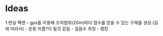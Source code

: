 # Ideas

  1.현실 팩맨
    - gps를 이용해 오차범위(20m)마다 점수를 얻을 수 있는 구체를 생성.(길에 따라서)
    - 운동 어플?이 될것 같음
    - 걸음수 측정
    - 랭킹
    

